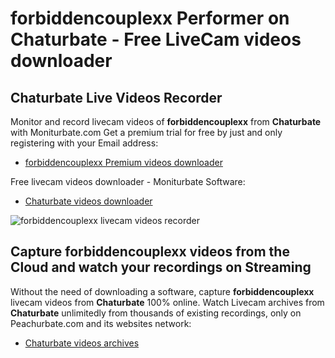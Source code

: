 # forbiddencouplexx Performer on Chaturbate - Free LiveCam videos downloader

## Chaturbate Live Videos Recorder

Monitor and record livecam videos of **forbiddencouplexx** from **Chaturbate** with Moniturbate.com
Get a premium trial for free by just and only registering with your Email address:
* [forbiddencouplexx Premium videos downloader](https://moniturbate.com/request-demo-licence-key.html)

Free livecam videos downloader - Moniturbate Software:
* [Chaturbate videos downloader](https://moniturbate.com/moniturbate-download-software.html)

![forbiddencouplexx livecam videos recorder](https://peachurnet.com/templates/moniturbate-software.png)


## Capture forbiddencouplexx videos from the Cloud and watch your recordings on Streaming

Without the need of downloading a software, capture **forbiddencouplexx** livecam videos from **Chaturbate** 100% online.
Watch Livecam archives from **Chaturbate** unlimitedly from thousands of existing recordings, only on Peachurbate.com and its websites network:
* [Chaturbate videos archives](https://peachurnet.com/)